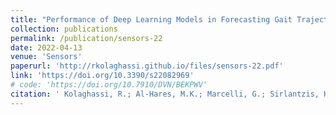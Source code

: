 ```yaml
---
title: "Performance of Deep Learning Models in Forecasting Gait Trajectories of Children with Neurological Disorders"
collection: publications
permalink: /publication/sensors-22
date: 2022-04-13
venue: 'Sensors'
paperurl: 'http://rkolaghassi.github.io/files/sensors-22.pdf'
link: 'https://doi.org/10.3390/s22082969'
# code: 'https://doi.org/10.7910/DVN/BEKPWV'
citation: ' Kolaghassi, R.; Al-Hares, M.K.; Marcelli, G.; Sirlantzis, K. Performance of Deep Learning Models in Forecasting Gait Trajectories of Children with Neurological Disorders. Sensors 2022, 22, 2969. https://doi.org/10.3390/s22082969'
---
```

